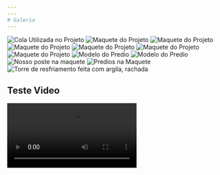```yaml
---
---
# Galeria
---
```


![Cola Utilizada no Projeto](/assets/photos/colaporcaria.jpeg)
![Maquete do Projeto](/assets/photos/maquete1.jpeg)
![Maquete do Projeto](/assets/photos/maquete2.jpeg)
![Maquete do Projeto](/assets/photos/maquete3.jpeg)
![Maquete do Projeto](/assets/photos/maquete4.jpeg)
![Maquete do Projeto](/assets/photos/maquete5.jpeg)
![Maquete do Projeto](/assets/photos/maquete6.jpeg)
![Modelo do Predio](/assets/photos/modelopredio.jpeg)
![Modelo do Predio](/assets/photos/modelopredio2.jpeg)
![Nosso poste na maquete](/assets/photos/poste.jpeg)
![Predios na Maquete](/assets/photos/predios.jpeg)
![Torre de resfriamento feita com argila, rachada](/assets/photos/torrequebrada.jpeg)

## Teste Video
![Video Apresentação](/assets/video/movie.mp4)

[//]: # (TBD)

   [Usuario]: <https://andreycampassi.github.io/timetimetime/usuario>
   [Processo]: <https://andreycampassi.github.io/timetimetime/processo>